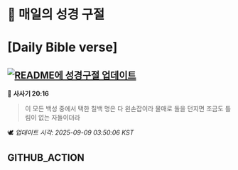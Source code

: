 # 🙏 매일의 성경 구절
# [Daily Bible verse]
## [![README에 성경구절 업데이트](https://github.com/DONGSUKA/first_test/actions/workflows/update-readme-bible.yml/badge.svg)](https://github.com/DONGSUKA/first_test/actions/workflows/update-readme-bible.yml)
<!-- START_BIBLE_VERSE -->
📖 **사사기 20:16**
> 이 모든 백성 중에서 택한 칠백 명은 다 왼손잡이라 물매로 돌을 던지면 조금도 틀림이 없는 자들이더라

🕊️ _업데이트 시각: 2025-09-09 03:50:06 KST_
  <!-- END_BIBLE_VERSE -->
## GITHUB_ACTION
